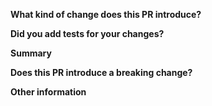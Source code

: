 <!-- Thanks for submitting a pull request! Please provide enough information so that others can review your pull request. -->

**What kind of change does this PR introduce?**

<!-- E.g. a bugfix, feature, refactoring, build related change, etc… -->

**Did you add tests for your changes?**

<!-- Note that we won't merge your changes if you don't add tests. -->

**Summary**

<!-- Explain the **motivation** for making this change. What existing problem does the pull request solve? -->
<!-- Try to link to an open issue for more information. -->

**Does this PR introduce a breaking change?**

<!-- If this PR introduces a breaking change, please describe the impact and a migration path for existing applications. -->

**Other information**

